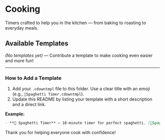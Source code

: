 # Cooking

Timers crafted to help you in the kitchen — from baking to roasting to everyday meals.

## Available Templates

*(No templates yet)* — Contribute a template to make cooking even easier and more fun!

---

### How to Add a Template

1. Add your `.cdowntmpl` file to this folder. Use a clear title with an emoji (e.g., `🍝Spaghetti Timer.cdowntmpl`).
2. Update this README by listing your template with a short description and a direct link.

**Example:**

```markdown
- **🍝 Spaghetti Timer** — 10-minute timer for perfect spaghetti. [🍝Spaghetti Timer.cdowntmpl](🍝Spaghetti Timer.cdowntmpl)
```

Thank you for helping everyone cook with confidence!
